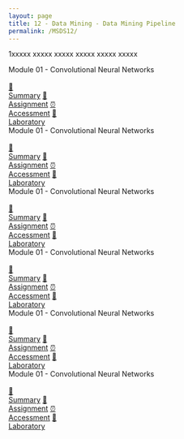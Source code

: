 ```yaml
---
layout: page
title: 12 - Data Mining - Data Mining Pipeline
permalink: /MSDS12/
---
```


1xxxxx xxxxx xxxxx xxxxx xxxxx xxxxx

<div class="row">
  <div class="btn spec1"><div class="btn spec2">Module 01 - Convolutional Neural Networks</div>
  <br>
  <a href="/01-MSDS/MSDS01/M1/" class="btn box1">📝<br>Summary</a>
  <a href="/01-MSDS/MSDS01/M1/" class="btn box2">📖<br>Assignment</a>
  <a href="/01-MSDS/MSDS01/M1/" class="btn box3">⏰<br>Accessment</a>
  <a href="/01-MSDS/MSDS01/M1/" class="btn box4">📂<br>Laboratory</a>
  </div>
  <div class="btn spec1"><div class="btn spec2">Module 01 - Convolutional Neural Networks</div>
  <br>
  <a href="/01-MSDS/MSDS01/M1/" class="btn box1">📝<br>Summary</a>
  <a href="/01-MSDS/MSDS01/M1/" class="btn box2">📖<br>Assignment</a>
  <a href="/01-MSDS/MSDS01/M1/" class="btn box3">⏰<br>Accessment</a>
  <a href="/01-MSDS/MSDS01/M1/" class="btn box4">📂<br>Laboratory</a>
  </div>
</div>

<div class="row">
  <div class="btn spec1"><div class="btn spec2">Module 01 - Convolutional Neural Networks</div>
  <br>
  <a href="/01-MSDS/MSDS01/M1/" class="btn box1">📝<br>Summary</a>
  <a href="/01-MSDS/MSDS01/M1/" class="btn box2">📖<br>Assignment</a>
  <a href="/01-MSDS/MSDS01/M1/" class="btn box3">⏰<br>Accessment</a>
  <a href="/01-MSDS/MSDS01/M1/" class="btn box4">📂<br>Laboratory</a>
  </div>
  <div class="btn spec1"><div class="btn spec2">Module 01 - Convolutional Neural Networks</div>
  <br>
  <a href="/01-MSDS/MSDS01/M1/" class="btn box1">📝<br>Summary</a>
  <a href="/01-MSDS/MSDS01/M1/" class="btn box2">📖<br>Assignment</a>
  <a href="/01-MSDS/MSDS01/M1/" class="btn box3">⏰<br>Accessment</a>
  <a href="/01-MSDS/MSDS01/M1/" class="btn box4">📂<br>Laboratory</a>
  </div>
</div>

<div class="row">
  <div class="btn spec1"><div class="btn spec2">Module 01 - Convolutional Neural Networks</div>
  <br>
  <a href="/01-MSDS/MSDS12/M1/" class="btn box1">📝<br>Summary</a>
  <a href="/01-MSDS/MSDS12/M1/" class="btn box2">📖<br>Assignment</a>
  <a href="/01-MSDS/MSDS12/M1/" class="btn box3">⏰<br>Accessment</a>
  <a href="/01-MSDS/MSDS12/M1/" class="btn box4">📂<br>Laboratory</a>
  </div>
  <div class="btn spec1"><div class="btn spec2">Module 01 - Convolutional Neural Networks</div>
  <br>
  <a href="/01-MSDS/MSDS01/M1/" class="btn box1">📝<br>Summary</a>
  <a href="/01-MSDS/MSDS01/M1/" class="btn box2">📖<br>Assignment</a>
  <a href="/01-MSDS/MSDS01/M1/" class="btn box3">⏰<br>Accessment</a>
  <a href="/01-MSDS/MSDS01/M1/" class="btn box4">📂<br>Laboratory</a>
  </div>
</div>

